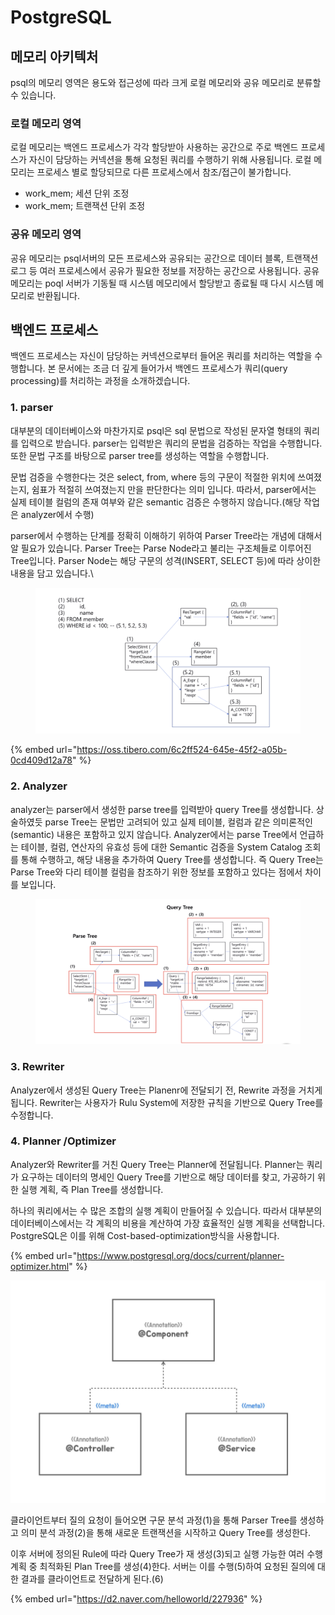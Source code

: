 # PostgreSQL

## 메모리 아키텍처

psql의 메모리 영역은 용도와 접근성에 따라 크게 로컬 메모리와 공유 메모리로 분류할 수 있습니다.&#x20;

### 로컬 메모리 영역

로컬 메모리는 백엔드 프로세스가 각각 할당받아 사용하는 공간으로 주로 백엔드 프로세스가 자신이 담당하는 커넥션을 통해 요청된 쿼리를 수행하기 위해 사용됩니다. 로컬 메모리는 프로세스 별로 할당되므로 다른 프로세스에서 참조/접근이 불가합니다.

* work\_mem; 세션 단위 조정
* work\_mem; 트랜잭션 단위 조정

### 공유 메모리 영역

공유 메모리는 psql서버의 모든 프로세스와 공유되는 공간으로 데이터 블록, 트랜잭션 로그 등 여러 프로세스에서 공유가 필요한 정보를 저장하는 공간으로 사용됩니다. 공유 메모리는 poql 서버가 기동될 때 시스템 메모리에서 할당받고 종료될 때 다시 시스템 메모리로 반환됩니다.



## 백엔드 프로세스

백엔드 프로세스는 자신이 담당하는 커넥션으로부터 들어온 쿼리를 처리하는 역할을 수행합니다. 본 문서에는 조금 더 깊게 들어가서 백엔드 프로세스가 쿼리(query processing)를 처리하는 과정을 소개하겠습니다.

### 1. parser

대부분의 데이터베이스와 마찬가지로 psql은 sql 문법으로 작성된 문자열 형태의 쿼리를 입력으로 받습니다. parser는 입력받은 쿼리의 문법을 검증하는 작업을 수행합니다. 또한 문법 구조를 바탕으로 parser tree를 생성하는 역할을 수행합니다.

문법 검증을 수행한다는 것은 select, from, where 등의 구문이 적절한 위치에 쓰여졌는지, 쉼표가 적절히 쓰여졌는지 만을 판단한다는 의미 입니다. 따라서, parser에서는 실제 테이블 컬럼의 존재 여부와 같은  semantic 검증은 수행하지 않습니다.(해당 작업은 analyzer에서 수행)

parser에서 수행하는 단계를 정확히 이해하기 위하여 Parser Tree라는 개념에 대해서 알 필요가 있습니다. Parser Tree는 Parse Node라고 불리는 구조체들로 이루어진 Tree입니다. Parser Node는 해당 구문의 성격(INSERT, SELECT 등)에 따라 상이한 내용을 담고 있습니다.\


<figure><img src="../.gitbook/assets/image.png" alt=""><figcaption></figcaption></figure>

{% embed url="https://oss.tibero.com/6c2ff524-645e-45f2-a05b-0cd409d12a78" %}

### 2. Analyzer

analyzer는 parser에서 생성한 parse tree를 입력받아 query Tree를 생성합니다. 상술하였듯 parse Tree는 문법만 고려되어 있고 실제 테이블, 컬럼과 같은 의미론적인(semantic) 내용은 포함하고 있지 않습니다. Analyzer에서는 parse Tree에서 언급하는 테이블, 컬럼, 연산자의 유효성 등에 대한 Semantic 검증을 System Catalog 조회를 통해 수행하고, 해당 내용을 추가하여 Query Tree를 생성합니다. 즉 Query Tree는 Parse Tree와 다리 테이블 컬럼을 참조하기 위한 정보를 포함하고 있다는 점에서 차이를 보입니다.

<figure><img src="../.gitbook/assets/image (2).png" alt=""><figcaption></figcaption></figure>

### 3. Rewriter

Analyzer에서 생성된 Query Tree는 Planenr에 전달되기 전, Rewrite 과정을 거치게 됩니다. Rewriter는 사용자가 Rulu System에 저장한 규칙을 기반으로 Query Tree를 수정합니다.



### 4. Planner /Optimizer&#x20;

Analyzer와 Rewriter를 거친 Query Tree는 Planner에 전달됩니다. Planner는 쿼리가 요구하는 데이터의 명세인 Query Tree를 기반으로 해당 데이터를 찾고, 가공하기 위한 실행 계획, 즉 Plan Tree를 생성합니다.

하나의 쿼리에서는 수 많은 조합의 실행 계획이 만들어질 수 있습니다. 따라서 대부분의 데이터베이스에서는 각 계획의 비용을 계산하여 가장 효율적인 실행 계획을 선택합니다. PostgreSQL은 이를 위해 Cost-based-optimization방식을 사용합니다.



{% embed url="https://www.postgresql.org/docs/current/planner-optimizer.html" %}





![](<../.gitbook/assets/image (3).png>)

클라이언트부터 질의 요청이 들어오면 구문 분석 과정(1)을 통해 Parser Tree를 생성하고 의미 분석 과정(2)을 통해 새로운 트랜잭션을 시작하고 Query Tree를 생성한다.

이후 서버에 정의된 Rule에 따라 Query Tree가 재 생성(3)되고 실행 가능한 여러 수행 계획 중 최적화된 Plan Tree를 생성(4)한다. 서버는 이를 수행(5)하여 요청된 질의에 대한 결과를 클라이언트로 전달하게 된다.(6)



{% embed url="https://d2.naver.com/helloworld/227936" %}





